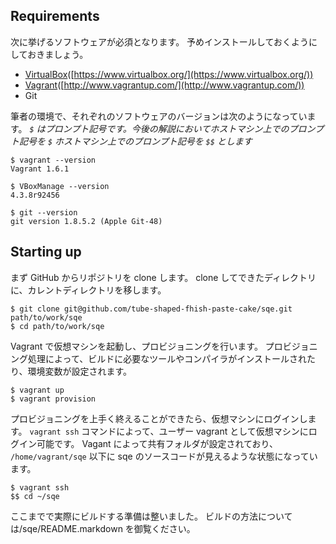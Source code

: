 Requirements
--------

次に挙げるソフトウェアが必須となります。
予めインストールしておくようにしておきましょう。

* [VirtualBox](https://www.virtualbox.org/)([https://www.virtualbox.org/](https://www.virtualbox.org/))
* [Vagrant](http://www.vagrantup.com/)([http://www.vagrantup.com/](http://www.vagrantup.com/)) 
* Git

筆者の環境で、それぞれのソフトウェアのバージョンは次のようになっています。
*`$` はプロンプト記号です。今後の解説においてホストマシン上でのプロンプト記号を `$` 
ホストマシン上でのプロンプト記号を `$$` とします*

    $ vagrant --version
    Vagrant 1.6.1

    $ VBoxManage --version
    4.3.8r92456

    $ git --version
    git version 1.8.5.2 (Apple Git-48)


Starting up
--------

まず GitHub からリポジトリを clone します。
clone してできたディレクトリに、カレントディレクトリを移します。

    $ git clone git@github.com/tube-shaped-fhish-paste-cake/sqe.git path/to/work/sqe
    $ cd path/to/work/sqe

Vagrant で仮想マシンを起動し、プロビジョニングを行います。
プロビジョニング処理によって、ビルドに必要なツールやコンパイラがインストールされたり、環境変数が設定されます。

    $ vagrant up
    $ vagrant provision

プロビジョニングを上手く終えることができたら、仮想マシンにログインします。
`vagrant ssh` コマンドによって、ユーザー vagrant として仮想マシンにログイン可能です。
Vagant によって共有フォルダが設定されており、
`/home/vagrant/sqe` 以下に sqe のソースコードが見えるような状態になっています。

    $ vagrant ssh
    $$ cd ~/sqe

ここまでで実際にビルドする準備は整いました。
ビルドの方法については/sqe/README.markdown を御覧ください。


<!--
author : @kandayasu 
mail   : yasuhiro.kanda@gmail.com
web    : http://www.ykanda.net/
-->
